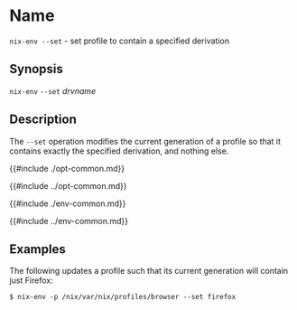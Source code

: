 # Name

`nix-env --set` - set profile to contain a specified derivation

## Synopsis

`nix-env` `--set` *drvname*

## Description

The `--set` operation modifies the current generation of a profile so
that it contains exactly the specified derivation, and nothing else.

{{#include ./opt-common.md}}

{{#include ../opt-common.md}}

{{#include ./env-common.md}}

{{#include ../env-common.md}}

## Examples

The following updates a profile such that its current generation will
contain just Firefox:

```console
$ nix-env -p /nix/var/nix/profiles/browser --set firefox
```


